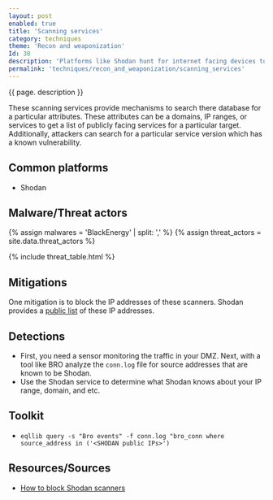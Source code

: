 ```yaml
---
layout: post
enabled: true
title: 'Scanning services'
category: techniques
theme: 'Recon and weaponization'
Id: 38
description: 'Platforms like Shodan hunt for internet facing devices to perform scanning and enumeration.'
permalink: 'techniques/recon_and_weaponization/scanning_services'
---
```

{{ page. description }}

These scanning services provide mechanisms to search there database for a particular attributes. These attributes can be a domains, IP ranges, or services to get a list of publicly facing services for a particular target. Additionally, attackers can search for a particular service version which has a known vulnerability.

## Common platforms

* Shodan

## Malware/Threat actors

<!-- Threat actors table -->
{% assign malwares = 'BlackEnergy' | split: ',' %}
{% assign threat_actors = site.data.threat_actors %}

{% include threat_table.html %}

## Mitigations

One mitigation is to block the IP addresses of these scanners. Shodan provides a [public list](https://wiki.ipfire.org/configuration/firewall/blockshodan) of these IP addresses.

## Detections

* First, you need a sensor monitoring the traffic in your DMZ. Next, with a tool like BRO analyze the `conn.log` file for source addresses that are known to be Shodan.
* Use the Shodan service to determine what Shodan knows about your IP range, domain, and etc.

## Toolkit

* `eqllib query -s "Bro events" -f conn.log "bro_conn where source_address in ('<SHODAN public IPs>')`

## Resources/Sources

* [How to block Shodan scanners](https://wiki.ipfire.org/configuration/firewall/blockshodan)
